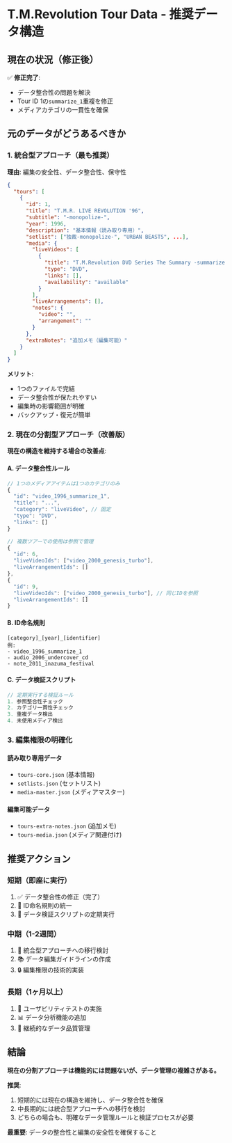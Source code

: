 # T.M.Revolution Tour Data - 推奨データ構造

## 現在の状況（修正後）

✅ **修正完了**:
- データ整合性の問題を解決
- Tour ID 1の`summarize_1`重複を修正
- メディアカテゴリの一貫性を確保

## 元のデータがどうあるべきか

### 1. 統合型アプローチ（最も推奨）

**理由**: 編集の安全性、データ整合性、保守性

```json
{
  "tours": [
    {
      "id": 1,
      "title": "T.M.R. LIVE REVOLUTION '96",
      "subtitle": "-monopolize-",
      "year": 1996,
      "description": "基本情報（読み取り専用）",
      "setlist": ["独裁-monopolize-", "URBAN BEASTS", ...],
      "media": {
        "liveVideos": [
          {
            "title": "T.M.Revolution DVD Series The Summary -summarize 1-",
            "type": "DVD",
            "links": [],
            "availability": "available"
          }
        ],
        "liveArrangements": [],
        "notes": {
          "video": "",
          "arrangement": ""
        }
      },
      "extraNotes": "追加メモ（編集可能）"
    }
  ]
}
```

**メリット**:
- 1つのファイルで完結
- データ整合性が保たれやすい
- 編集時の影響範囲が明確
- バックアップ・復元が簡単

### 2. 現在の分割型アプローチ（改善版）

**現在の構造を維持する場合の改善点**:

#### A. データ整合性ルール
```javascript
// 1つのメディアアイテムは1つのカテゴリのみ
{
  "id": "video_1996_summarize_1",
  "title": "...",
  "category": "liveVideo", // 固定
  "type": "DVD",
  "links": []
}

// 複数ツアーでの使用は参照で管理
{
  "id": 6,
  "liveVideoIds": ["video_2000_genesis_turbo"],
  "liveArrangementIds": []
},
{
  "id": 9,
  "liveVideoIds": ["video_2000_genesis_turbo"], // 同じIDを参照
  "liveArrangementIds": []
}
```

#### B. ID命名規則
```
[category]_[year]_[identifier]
例:
- video_1996_summarize_1
- audio_2006_undercover_cd
- note_2011_inazuma_festival
```

#### C. データ検証スクリプト
```javascript
// 定期実行する検証ルール
1. 参照整合性チェック
2. カテゴリ一貫性チェック
3. 重複データ検出
4. 未使用メディア検出
```

### 3. 編集権限の明確化

#### 読み取り専用データ
- `tours-core.json` (基本情報)
- `setlists.json` (セットリスト)
- `media-master.json` (メディアマスター)

#### 編集可能データ
- `tours-extra-notes.json` (追加メモ)
- `tours-media.json` (メディア関連付け)

## 推奨アクション

### 短期（即座に実行）
1. ✅ データ整合性の修正（完了）
2. 🔄 ID命名規則の統一
3. 📝 データ検証スクリプトの定期実行

### 中期（1-2週間）
1. 🔧 統合型アプローチへの移行検討
2. 📚 データ編集ガイドラインの作成
3. 🔒 編集権限の技術的実装

### 長期（1ヶ月以上）
1. 🎯 ユーザビリティテストの実施
2. 📊 データ分析機能の追加
3. 🔄 継続的なデータ品質管理

## 結論

**現在の分割アプローチは機能的には問題ないが、データ管理の複雑さがある。**

**推奨**: 
1. 短期的には現在の構造を維持し、データ整合性を確保
2. 中長期的には統合型アプローチへの移行を検討
3. どちらの場合も、明確なデータ管理ルールと検証プロセスが必要

**最重要**: データの整合性と編集の安全性を確保すること 